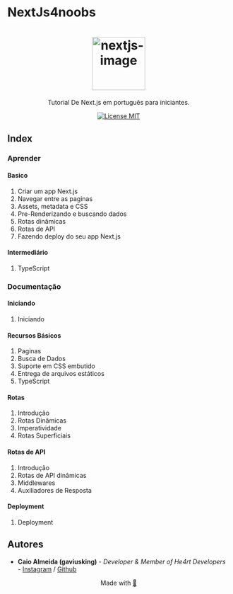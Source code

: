 # NextJs4noobs

<h1 align="center">
  <img src="https://assets.zeit.co/image/upload/v1538361091/repositories/next-js/next-js.png" alt="nextjs-image" width="120">
</h1>

<p align="center">Tutorial De Next.js em português para iniciantes.</p>

<p align="center">
  <a href="https://opensource.org/licenses/MIT">
    <img src="https://img.shields.io/badge/License-MIT-blue.svg" alt="License MIT">
  </a>
</p>

## Index

### Aprender

#### Basico

  1. Criar um app Next.js
  2. Navegar entre as paginas
  3. Assets, metadata e CSS
  4. Pre-Renderizando e buscando dados
  5. Rotas dinâmicas
  6. Rotas de API
  7. Fazendo deploy do seu app Next.js

#### Intermediário

  1. TypeScript

### Documentação

#### Iniciando

  1. Iniciando

#### Recursos Básicos

  1. Paginas
  2. Busca de Dados
  3. Suporte em CSS embutido
  4. Entrega de arquivos estáticos
  5. TypeScript

#### Rotas
  
  1. Introdução
  2. Rotas Dinâmicas
  3. Imperatividade
  4. Rotas Superficiais

#### Rotas de API

  1. Introdução
  2. Rotas de API dinâmicas
  3. Middlewares
  4. Auxiliadores de Resposta

#### Deployment

  1. Deployment

## Autores

* **Caio Almeida (gaviusking)** -  *Developer & Member of He4rt Developers* - [Instagram](https://instagram.com/ccaio_reis) / [Github](https://github.com/gaviusking)

<p align="center">Made with <a href="https://github.com/he4rt">💜</a></p>
